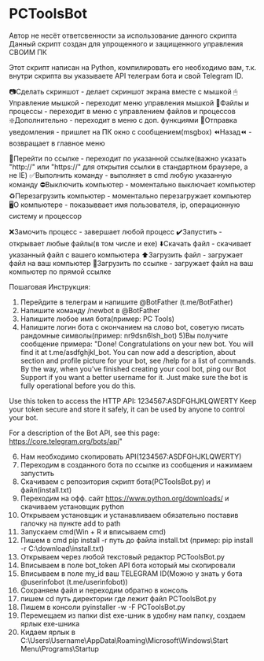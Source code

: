 # PCToolsBot


Автор не несёт ответсвенности за использование данного скрипта
Данный скрипт создан для упрощенного и защищенного управления СВОИМ ПК

Этот скрипт написан на Python, компилировать его необходимо вам, т.к. внутри скрипта вы указываете API телеграм бота и свой Telegram ID.


 📷Сделать скриншот - делает скриншот экрана вместе с мышкой
 🖱Управление мышкой - переходит меню управления мышкой
 📂Файлы и процессы - переходит в меню с управлением файлов и процессов
 ❇️Дополнительно - переходит в меню с доп. функциями
 📩Отправка уведомления - пришлет на ПК окно с сообщением(msgbox)
 ⏪Назад⏪ - возвращает в главное меню

 🔗Перейти по ссылке - переходит по указанной ссылке(важно указать "http://" или "https://" для открытия ссылки в стандартном браузере, а не IE)
 ✅Выполнить команду - выполняет в cmd любую указанную команду
 ⛔️Выключить компьютер - моментально выключает компьютер
 ♻️Перезагрузить компьютер - моментально перезагружает компьютер
 🖥О компьютере - показыввает имя пользователя, ip, операционную систему и процессор

 ❌Замочить процесс - завершает любой процесс
 ✔️Запустить - открывает любые файлы(в том числе и exe)
 ⬇️Скачать файл - скачивает указанный файл с вашего компьютера
 ⬆️Загрузить файл - загружает файл на ваш компьютер
 🔗Загрузить по ссылке - загружает файл на ваш компьютер по прямой ссылке



Пошаговая Инструкция:
1) Перейдите в телеграм и напишите @BotFather (t.me/BotFather)
2) Напишите команду /newbot в @BotFather
3) Напишите любое имя бота(пример: PC Tools) 
4) Напишите логин бота с окончанием на слово bot, советую писать рандомные символы(пример: nr9dsn6lsh_bot)
5)Вы получите сообщение примера: 
 "Done! Congratulations on your new bot. You will find it at t.me/asdfghjkl_bot.
  You can now add a description, about section and profile picture for your bot, see /help for a list of commands.
  By the way, when you've finished creating your cool bot, ping our Bot Support if you want a better username for it.
  Just make sure the bot is fully operational before you do this.

  Use this token to access the HTTP API:
  1234567:ASDFGHJKLQWERTY
  Keep your token secure and store it safely, it can be used by anyone to control your bot.

  For a description of the Bot API, see this page: https://core.telegram.org/bots/api"
  
  6) Нам необходимо скопировать API(1234567:ASDFGHJKLQWERTY)
  7) Переходим в созданного бота по ссылке из сообщения и нажимаем запустить
  8) Скачиваем с репозитория скрипт бота(PCToolsBot.py) и фaйл(install.txt)
  9) Переходим на офф. сайт https://www.python.org/downloads/ и скачиваем установщик python
  10) Открываем установщик и устанавливаем обязательно поставив галочку на пункте add to path
  11) Запускаем cmd(Win + R и вписываем cmd) 
  12) Пишем в cmd pip install -r путь до файла install.txt (пример: pip install -r C:\download\install.txt)
  13) Открываем через любой текстовый редактор PCToolsBot.py
  14) Вписываем в поле bot_token API бота который мы скопировали
  15) Вписываем в поле my_id ваш TELEGRAM ID(Можно у знать у бота @userinfobot (t.me/userinfobot))
  16) Сохраняем файл и переходим обратно в консоль
  17) пишем cd путь директории где лежит файл PCToolsBot.py
  18) Пишем в консоли pyinstaller -w -F PCToolsBot.py
  19) Перемещаем из папки dist exe-шник в удобну нам папку, создаем ярлык exe-шника
  20) Кидаем ярлык в C:\Users\Username\AppData\Roaming\Microsoft\Windows\Start Menu\Programs\Startup
